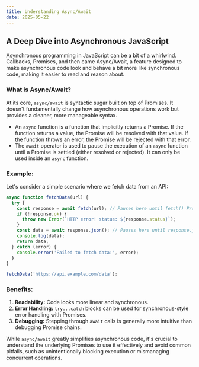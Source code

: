 ```yaml
---
title: Understanding Async/Await
date: 2025-05-22
---
```


## A Deep Dive into Asynchronous JavaScript

Asynchronous programming in JavaScript can be a bit of a whirlwind. Callbacks, Promises, and then came Async/Await, a feature designed to make asynchronous code look and behave a bit more like synchronous code, making it easier to read and reason about.

### What is Async/Await?

At its core, `async/await` is syntactic sugar built on top of Promises. It doesn't fundamentally change how asynchronous operations work but provides a cleaner, more manageable syntax.

*   An `async` function is a function that implicitly returns a Promise. If the function returns a value, the Promise will be resolved with that value. If the function throws an error, the Promise will be rejected with that error.
*   The `await` operator is used to pause the execution of an `async` function until a Promise is settled (either resolved or rejected). It can only be used inside an `async` function.

### Example:

Let's consider a simple scenario where we fetch data from an API:

```javascript
async function fetchData(url) {
  try {
    const response = await fetch(url); // Pauses here until fetch() Promise resolves
    if (!response.ok) {
      throw new Error(`HTTP error! status: ${response.status}`);
    }
    const data = await response.json(); // Pauses here until response.json() Promise resolves
    console.log(data);
    return data;
  } catch (error) {
    console.error('Failed to fetch data:', error);
  }
}

fetchData('https://api.example.com/data');
```

### Benefits:

1.  **Readability:** Code looks more linear and synchronous.
2.  **Error Handling:** `try...catch` blocks can be used for synchronous-style error handling with Promises.
3.  **Debugging:** Stepping through `await` calls is generally more intuitive than debugging Promise chains.

While `async/await` greatly simplifies asynchronous code, it's crucial to understand the underlying Promises to use it effectively and avoid common pitfalls, such as unintentionally blocking execution or mismanaging concurrent operations. 